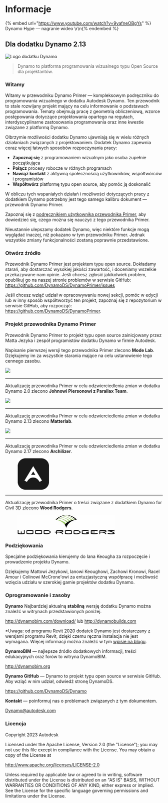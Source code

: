 # Informacje

{% embed url="https://www.youtube.com/watch?v=9vafneOBgYs" %} Dynamo Hype — nagranie wideo \r\n{% endembed %}

## Dla dodatku Dynamo 2.13

![Logo dodatku Dynamo](images/dynamo\_logo\_dark-trim.jpg)

> Dynamo to platforma programowania wizualnego typu Open Source dla projektantów.

### Witamy

Witamy w przewodniku Dynamo Primer — kompleksowym podręczniku do programowania wizualnego w dodatku Autodesk Dynamo. Ten przewodnik to stale rozwijany projekt mający na celu informowanie o podstawach programowania. Tematy obejmują pracę z geometrią obliczeniową, wzorce postępowania dotyczące projektowania opartego na regułach, interdyscyplinarne zastosowania programowania oraz inne kwestie związane z platformą Dynamo.

Olbrzymie możliwości dodatku Dynamo ujawniają się w wielu różnych działaniach związanych z projektowaniem. Dodatek Dynamo zapewnia coraz więcej łatwych sposobów rozpoczynania pracy:

* **Zapoznaj się** z programowaniem wizualnym jako osoba zupełnie początkująca
* **Połącz** procesy robocze w różnych programach
* **Nawiąż kontakt** z aktywną społecznością użytkowników, współtwórców i programistów
* **Współtwórz** platformę typu open source, aby pomóc ją doskonalić

W obliczu tych wspaniałych działań i możliwości dotyczących pracy z dodatkiem Dynamo potrzebny jest tego samego kalibru dokument — przewodnik Dynamo Primer.

Zapoznaj się z [podręcznikiem użytkownika przewodnika Primer](1\_introduction/2-primer-user-guide-dynamo-community-and-platform.md), aby dowiedzieć się, czego można się nauczyć z tego przewodnika Primer.

Nieustannie ulepszamy dodatek Dynamo, więc niektóre funkcje mogą wyglądać inaczej, niż pokazano w tym przewodniku Primer. Jednak wszystkie zmiany funkcjonalności zostaną poprawnie przedstawione.

### Otwórz źródło

Przewodnik Dynamo Primer jest projektem typu open source. Dokładamy starań, aby dostarczać wysokiej jakości zawartość, i doceniamy wszelkie przekazywane nam opinie. Jeśli chcesz zgłosić jakikolwiek problem, opublikuj go na naszej stronie problemów w serwisie GitHub: https://github.com/DynamoDS/DynamoPrimer/issues

Jeśli chcesz wziąć udział w opracowywaniu nowej sekcji, pomóc w edycji lub w inny sposób współtworzyć ten projekt, zapoznaj się z repozytorium w serwisie GitHub, aby rozpocząć: https://github.com/DynamoDS/DynamoPrimer.

### Projekt przewodnika Dynamo Primer

Przewodnik Dynamo Primer to projekt typu open source zainicjowany przez Matta Jezyka i zespół programistów dodatku Dynamo w firmie Autodesk.

Napisanie pierwszej wersji tego przewodnika Primer zlecono **Mode Lab**. Dziękujemy im za wszystkie starania mające na celu ustanowienie tego cennego zasobu.

![](images/MODELAB\_Logo.png)

***

Aktualizację przewodnika Primer w celu odzwierciedlenia zmian w dodatku Dynamo 2.0 zlecono **Johnowi Piersonowi z Parallax Team**.

![](images/PRLX\_Logo.jpg)

***

Aktualizację przewodnika Primer w celu odzwierciedlenia zmian w dodatku Dynamo 2.13 zlecono **Matterlab**.

![](images/matterlab\_final-07.jpg)

***

Aktualizację przewodnika Primer w celu odzwierciedlenia zmian w dodatku Dynamo 2.17 zlecono **Archilizer**.

<figure><img src=".gitbook/assets/Archilizer_2020.png" alt="" width="100"><figcaption></figcaption></figure>

***

Aktualizację przewodnika Primer o treści związane z dodatkiem Dynamo for Civil 3D zlecono **Wood Rodgers**.

<figure><img src=".gitbook/assets/WR_Logo_NoTagLine_Color (1).jpg" alt=""><figcaption></figcaption></figure>

### Podziękowania

Specjalne podziękowania kierujemy do Iana Keougha za rozpoczęcie i prowadzenie projektu Dynamo.

Dziękujemy Mattowi Jezykowi, Ianowi Keoughowi, Zachowi Kronowi, Racel Amour i Colinowi McCrone'owi za entuzjastyczną współpracę i możliwość wzięcia udziału w szerokiej gamie projektów dodatku Dynamo.

### Oprogramowanie i zasoby

**Dynamo** Najbardziej aktualną **stabilną** wersję dodatku Dynamo można znaleźć w witrynach przedstawionych poniżej.

http://dynamobim.com/download/ lub http://dynamobuilds.com

*Uwaga: od programu Revit 2020 dodatek Dynamo jest dostarczany z wersjami programu Revit, dzięki czemu ręczna instalacja nie jest wymagana. Więcej informacji można znaleźć w tym [wpisie na blogu](https://dynamobim.org/dynamo-core-2-1-release/).

**DynamoBIM** — najlepsze źródło dodatkowych informacji, treści edukacyjnych oraz forów to witryna DynamoBIM.

http://dynamobim.org

**Dynamo GitHub** — Dynamo to projekt typu open source w serwisie GitHub. Aby wziąć w nim udział, odwiedź stronę DynamoDS.

https://github.com/DynamoDS/Dynamo

**Kontakt** — poinformuj nas o problemach związanych z tym dokumentem.

Dynamo@autodesk.com

### Licencja

Copyright 2023 Autodesk

Licensed under the Apache License, Version 2.0 (the "License"); you may not use this file except in compliance with the License. You may obtain a copy of the License at

http://www.apache.org/licenses/LICENSE-2.0

Unless required by applicable law or agreed to in writing, software distributed under the License is distributed on an "AS IS" BASIS, WITHOUT WARRANTIES OR CONDITIONS OF ANY KIND, either express or implied. See the License for the specific language governing permissions and limitations under the License.
